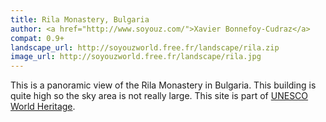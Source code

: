 ```yaml
---
title: Rila Monastery, Bulgaria
author: <a href="http://www.soyouz.com/">Xavier Bonnefoy-Cudraz</a>
compat: 0.9+
landscape_url: http://soyouzworld.free.fr/landscape/rila.zip
image_url: http://soyouzworld.free.fr/landscape/rila.jpg
---
```

This is a panoramic view of the Rila Monastery in Bulgaria. This building is quite high so the sky area is not really large. This site is part of <a href="http://whc.unesco.org/en/list/216">UNESCO World Heritage</a>.